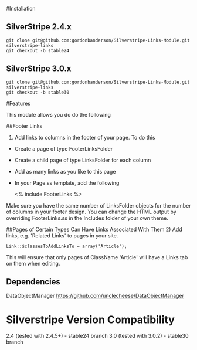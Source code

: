 #Installation

## SilverStripe 2.4.x

	git clone git@github.com:gordonbanderson/Silverstripe-Links-Module.git silverstripe-links
	git checkout -b stable24

## SilverStripe 3.0.x
	git clone git@github.com:gordonbanderson/Silverstripe-Links-Module.git silverstripe-links
	git checkout -b stable30


#Features

This module allows you do do the following


##Footer Links
1) Add links to columns in the footer of your page.  To do this

* Create a page of type FooterLinksFolder
* Create a child page of type LinksFolder for each column
* Add as many links as you like to this page
* In your Page.ss template, add the following

    <% include FooterLinks %>

Make sure you have the same number of LinksFolder objects for the number of columns in your footer design.  You can change the HTML output by overriding FooterLinks.ss in the Includes folder of your own theme.


##Pages of Certain Types Can Have Links Associated With Them
2) Add links, e.g. 'Related Links' to pages in your site.

	Link::$classesToAddLinksTo = array('Article');

This will ensure that only pages of ClassName 'Article' will have a Links tab on them when editing.

## Dependencies
DataObjectManager https://github.com/unclecheese/DataObjectManager

# Silverstripe Version Compatibility
2.4 (tested with 2.4.5+) - stable24 branch
3.0 (tested with 3.0.2) - stable30 branch